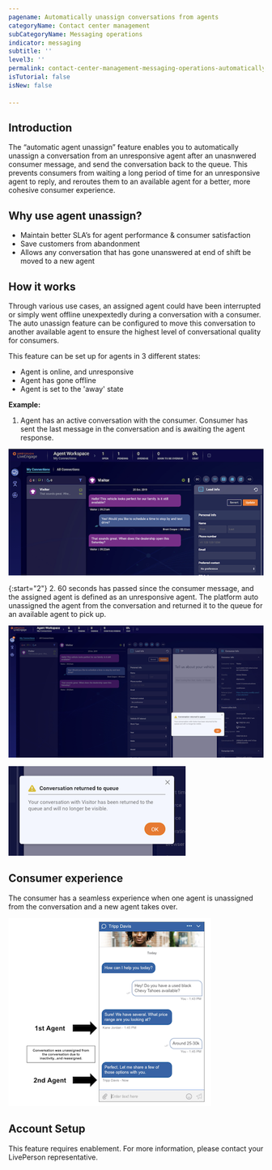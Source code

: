 ```yaml
---
pagename: Automatically unassign conversations from agents
categoryName: Contact center management
subCategoryName: Messaging operations
indicator: messaging
subtitle: ''
level3: ''
permalink: contact-center-management-messaging-operations-automatically-unassign-conversations-from-agents.html
isTutorial: false
isNew: false

---
```


## Introduction

The “automatic agent unassign” feature enables you to automatically unassign a conversation from an unresponsive agent after an unasnwered consumer message, and send the conversation back to the queue. This prevents consumers from waiting a long period of time for an unresponsive agent to reply, and reroutes them to an available agent for a better, more cohesive consumer experience. 

## Why use agent unassign?

* Maintain better SLA’s for agent performance & consumer satisfaction
* Save customers from abandonment
* Allows any conversation that has gone unanswered at end of shift be moved to a new agent 

## How it works

Through various use cases, an assigned agent could have been interrupted or simply went offline unexpextedly during a conversation with a consumer. The auto unassign feature can be configured to move this conversation to another available agent to ensure the highest level of conversational quality for consumers.

This feature can be set up for agents in 3 different states: 
* Agent is online, and unresponsive
* Agent has gone offline
* Agent is set to the 'away' state

**Example:**

1. Agent has an active conversation with the consumer. Consumer has sent the last message in the conversation and is awaiting the agent response.

![](img/automatically-unassign-1.png)

{:start="2"}
2. 60 seconds has passed since the consumer message, and the assigned agent is defined as an unresponsive agent. The platform auto unassigned the agent from the conversation and returned it to the queue for an available agent to pick up. 

![](img/automatically-unassign-2.png)

![](img/automatically-unassign-3.png)

## Consumer experience

The consumer has a seamless experience when one agent is unassigned from the conversation and a new agent takes over.  

![](img/automatically-unassign-4.png)

## Account Setup

This feature requires enablement. For more information, please contact your LivePerson representative. 
